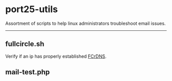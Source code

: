 # port25-utils

Assortment of scripts to help linux administrators troubleshoot email issues.

* * *

## fullcircle.sh

Verify if an ip has properly established [FCrDNS](http://en.wikipedia.org/wiki/Forward-confirmed_reverse_DNS "Forward-confirmed reverse DNS").

## mail-test.php
